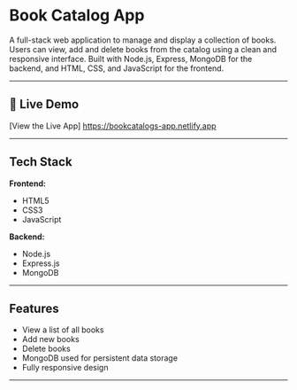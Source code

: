 #  Book Catalog App

A full-stack web application to manage and display a collection of books. Users can view, add and delete books from the catalog using a clean and responsive interface. Built with Node.js, Express, MongoDB for the backend, and HTML, CSS, and JavaScript for the frontend.

---

## 🚀 Live Demo

 [View the Live App] https://bookcatalogs-app.netlify.app 

---

##  Tech Stack

**Frontend:**
- HTML5
- CSS3
- JavaScript 

**Backend:**
- Node.js
- Express.js
- MongoDB

---

##  Features

-  View a list of all books
-  Add new books
-  Delete books
-  MongoDB used for persistent data storage
-  Fully responsive design

---


